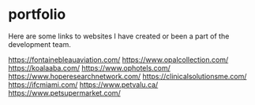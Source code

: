 # portfolio
Here are some links to websites I have created or been a part of the
development team.

https://fontainebleauaviation.com/
https://www.opalcollection.com/
https://koalaaba.com/
https://www.ophotels.com/
https://www.hoperesearchnetwork.com/
https://clinicalsolutionsme.com/
https://ifcmiami.com/
https://www.petvalu.ca/
https://www.petsupermarket.com/
